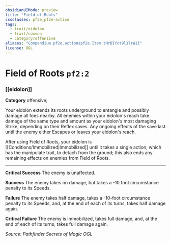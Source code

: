 ```yaml
---
obsidianUIMode: preview
title: "Field of Roots"
cssclasses: pf2e,pf2e-action
tags:
  - trait/eidolon
  - trait/common
  - category/offensive
aliases: "Compendium.pf2e.actionspf2e.Item.tNrBIYct9l1lrW1I"
license: OGL
---
```

# Field of Roots `pf2:2`

### [[eidolon]]

**Category** offensive; 




Your eidolon extends its roots underground to entangle and possibly damage all foes nearby. All enemies within your eidolon's reach take damage of the same type and amount as your eidolon's most damaging Strike, depending on their Reflex saves. Any ongoing effects of the save last until the enemy either Escapes or leaves your eidolon's reach.

After using Field of Roots, your eidolon is [[Conditions/Immobilized|Immobilized]] until it takes a single action, which has the manipulate trait, to detach from the ground; this also ends any remaining effects on enemies from Field of Roots.

* * *

**Critical Success** The enemy is unaffected.

**Success** The enemy takes no damage, but takes a -10 foot circumstance penalty to its Speeds.

**Failure** The enemy takes half damage, takes a -10-foot circumstance penalty to its Speeds, and, at the end of each of its turns, takes half damage again.

**Critical Failure** The enemy is immobilized, takes full damage, and, at the end of each of its turns, takes full damage again.

*Source: Pathfinder Secrets of Magic*
*OGL*